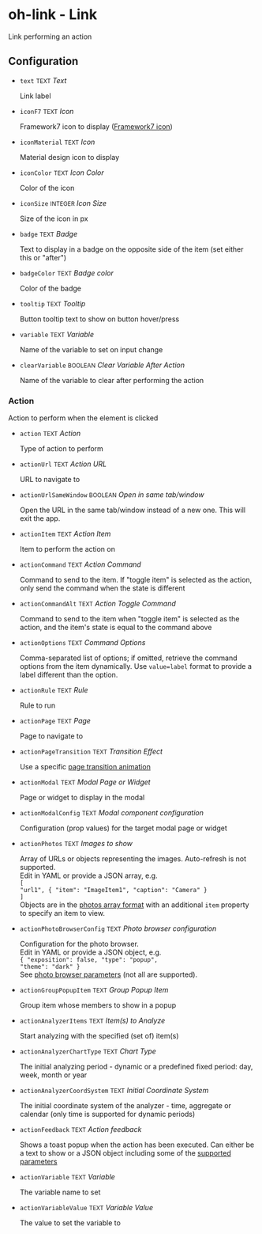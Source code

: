 # oh-link - Link

Link performing an action

## Configuration


- `text` <small>TEXT</small> _Text_

  Link label

- `iconF7` <small>TEXT</small> _Icon_

  Framework7 icon to display (<a class="external text-color-blue" target="_blank" href="https://framework7.io/icons/">Framework7 icon</a>)

- `iconMaterial` <small>TEXT</small> _Icon_

  Material design icon to display

- `iconColor` <small>TEXT</small> _Icon Color_

  Color of the icon

- `iconSize` <small>INTEGER</small> _Icon Size_

  Size of the icon in px

- `badge` <small>TEXT</small> _Badge_

  Text to display in a badge on the opposite side of the item (set either this or "after")

- `badgeColor` <small>TEXT</small> _Badge color_

  Color of the badge

- `tooltip` <small>TEXT</small> _Tooltip_

  Button tooltip text to show on button hover/press

- `variable` <small>TEXT</small> _Variable_

  Name of the variable to set on input change

- `clearVariable` <small>BOOLEAN</small> _Clear Variable After Action_

  Name of the variable to clear after performing the action

### Action

Action to perform when the element is clicked


- `action` <small>TEXT</small> _Action_

  Type of action to perform

- `actionUrl` <small>TEXT</small> _Action URL_

  URL to navigate to

- `actionUrlSameWindow` <small>BOOLEAN</small> _Open in same tab/window_

  Open the URL in the same tab/window instead of a new one. This will exit the app.

- `actionItem` <small>TEXT</small> _Action Item_

  Item to perform the action on

- `actionCommand` <small>TEXT</small> _Action Command_

  Command to send to the item. If "toggle item" is selected as the action, only send the command when the state is different

- `actionCommandAlt` <small>TEXT</small> _Action Toggle Command_

  Command to send to the item when "toggle item" is selected as the action, and the item's state is equal to the command above

- `actionOptions` <small>TEXT</small> _Command Options_

  Comma-separated list of options; if omitted, retrieve the command options from the item dynamically. Use <code>value=label</code> format to provide a label different than the option.

- `actionRule` <small>TEXT</small> _Rule_

  Rule to run

- `actionPage` <small>TEXT</small> _Page_

  Page to navigate to

- `actionPageTransition` <small>TEXT</small> _Transition Effect_

  Use a specific <a class="external text-color-blue" target="_blank" href="https://framework7.io/docs/view.html#custom-page-transitions">page transition animation</a>

- `actionModal` <small>TEXT</small> _Modal Page or Widget_

  Page or widget to display in the modal

- `actionModalConfig` <small>TEXT</small> _Modal component configuration_

  Configuration (prop values) for the target modal page or widget

- `actionPhotos` <small>TEXT</small> _Images to show_

  Array of URLs or objects representing the images. Auto-refresh is not supported.<br />Edit in YAML or provide a JSON array, e.g.<br /><code>[ "url1", { "item": "ImageItem1", "caption": "Camera" } ]</code><br />Objects are in the <a class="external text-color-blue" target="_blank" href="https://framework7.io/docs/photo-browser.html#photos-array">photos array format</a> with an additional <code>item</code> property to specify an item to view.

- `actionPhotoBrowserConfig` <small>TEXT</small> _Photo browser configuration_

  Configuration for the photo browser.<br />Edit in YAML or provide a JSON object, e.g.<br /><code>{ "exposition": false, "type": "popup", "theme": "dark" }</code><br /> See <a class="external text-color-blue" target="_blank" href="https://framework7.io/docs/photo-browser.html#photo-browser-parameters">photo browser parameters</a> (not all are supported).

- `actionGroupPopupItem` <small>TEXT</small> _Group Popup Item_

  Group item whose members to show in a popup

- `actionAnalyzerItems` <small>TEXT</small> _Item(s) to Analyze_

  Start analyzing with the specified (set of) item(s)

- `actionAnalyzerChartType` <small>TEXT</small> _Chart Type_

  The initial analyzing period - dynamic or a predefined fixed period: day, week, month or year

- `actionAnalyzerCoordSystem` <small>TEXT</small> _Initial Coordinate System_

  The initial coordinate system of the analyzer - time, aggregate or calendar (only time is supported for dynamic periods)

- `actionFeedback` <small>TEXT</small> _Action feedback_

  Shows a toast popup when the action has been executed. Can either be a text to show or a JSON object including some of the <a class="external text-color-blue" target="_blank" href="https://framework7.io/docs/toast.html#toast-parameters">supported parameters</a>

- `actionVariable` <small>TEXT</small> _Variable_

  The variable name to set

- `actionVariableValue` <small>TEXT</small> _Variable Value_

  The value to set the variable to


